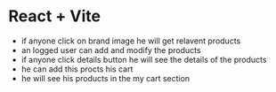 # React + Vite
* if anyone click on brand image he will get relavent products
* an logged user can add and modify the products
* if anyone click details button he will see the details of the products
* he can add this procts his cart
* he will see his products in the my cart section

